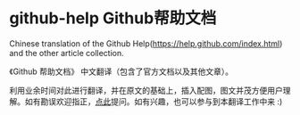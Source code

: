 github-help Github帮助文档
===========

Chinese translation of the Github Help(https://help.github.com/index.html) and the other article collection.  

《Github 帮助文档》 中文翻译（包含了官方文档以及其他文章）。

利用业余时间对此进行翻译，并在原文的基础上，插入配图，图文并茂方便用户理解。如有勘误欢迎指正，[点此](https://github.com/waylau/github-help/issues)提问。如有兴趣，也可以参与到本翻译工作中来 :)
